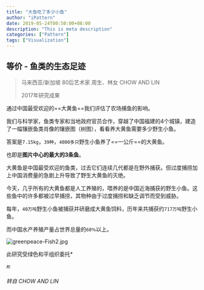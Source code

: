 ```yaml
---
title: "大鱼吃了多少小鱼"
author: "iPattern"
date: 2019-05-24T00:50:00+08:00
description: "This is meta description"
categories: ["Pattern"]
tags: ["Visualization"]
---
```



## 等价 - 鱼类的生态足迹

> 马来西亚/新加坡 80后艺术家 周生、林女 CHOW AND LIN
>
> 2017年研究成果

通过中国最受欢迎的==大黄鱼==我们评估了农场捕鱼的影响。

我们与科学家，鱼类专家和当地政府官员合作，穿越了中国福建的4个城镇，建造了一幅镶嵌鱼类肖像的镶嵌图（树图），看看养大黄鱼需要多少野生小鱼。

答案是`7.15kg`，`39种`，`4000多只`野生小鱼养了==一公斤==的大黄鱼。

也即是**图片中心的最大的3条鱼**。

大黄鱼是中国最受欢迎的鱼类，过去它们连续几代都是在野外捕获。但过度捕捞加上中国消费量的急剧上升导致了野生大黄鱼的灭绝。

今天，几乎所有的大黄鱼都是人工养殖的，喂养的是中国近海捕获的野生小鱼。这些鱼中的许多都被过早捕捞，其物种由于过度捕捞和缺乏调节而受到威胁。

每年，`40万吨`野生小鱼被捕获并研磨成大黄鱼饲料，历年来共捕获约`717万吨`野生小鱼。

而中国水产养殖产量占世界总量的`60％`以上。



![greenpeace-Fish2.jpg](https://ws1.sinaimg.cn/large/006tNc79gy1g306epm9j4j312j0u0ndo.jpg)



此研究受绿色和平组织委托*

🔚

###### 转自 CHOW AND LIN